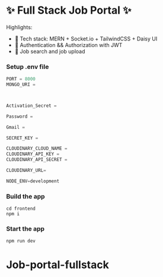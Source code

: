 # ✨  Full Stack Job Portal  ✨

Highlights: 

- 🌟 Tech stack: MERN + Socket.io + TailwindCSS + Daisy UI
- 🎃 Authentication && Authorization with JWT
- 👾 Job search and job upload 

### Setup .env file

```js
PORT = 8000
MONGO_URI = 



Activation_Secret = 

Password = 

Gmail = 

SECRET_KEY = 

CLOUDINARY_CLOUD_NAME = 
CLOUDINARY_API_KEY = 
CLOUDINARY_API_SECRET = 

CLOUDINARY_URL=

NODE_ENV=development
```

### Build the app

```shell
cd frontend 
npm i
```

### Start the app

```shell
npm run dev
```
# Job-portal-fullstack
